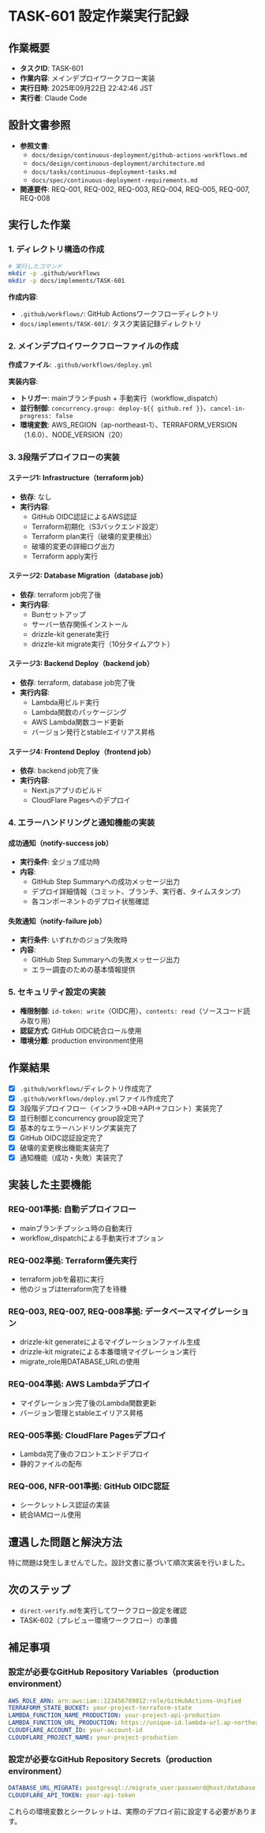 # TASK-601 設定作業実行記録

## 作業概要

- **タスクID**: TASK-601
- **作業内容**: メインデプロイワークフロー実装
- **実行日時**: 2025年09月22日 22:42:46 JST
- **実行者**: Claude Code

## 設計文書参照

- **参照文書**: 
  - `docs/design/continuous-deployment/github-actions-workflows.md`
  - `docs/design/continuous-deployment/architecture.md`
  - `docs/tasks/continuous-deployment-tasks.md`
  - `docs/spec/continuous-deployment-requirements.md`
- **関連要件**: REQ-001, REQ-002, REQ-003, REQ-004, REQ-005, REQ-007, REQ-008

## 実行した作業

### 1. ディレクトリ構造の作成

```bash
# 実行したコマンド
mkdir -p .github/workflows
mkdir -p docs/implements/TASK-601
```

**作成内容**:
- `.github/workflows/`: GitHub Actionsワークフローディレクトリ
- `docs/implements/TASK-601/`: タスク実装記録ディレクトリ

### 2. メインデプロイワークフローファイルの作成

**作成ファイル**: `.github/workflows/deploy.yml`

**実装内容**:
- **トリガー**: mainブランチpush + 手動実行（workflow_dispatch）
- **並行制御**: `concurrency.group: deploy-${{ github.ref }}`、`cancel-in-progress: false`
- **環境変数**: AWS_REGION（ap-northeast-1）、TERRAFORM_VERSION（1.6.0）、NODE_VERSION（20）

### 3. 3段階デプロイフローの実装

#### ステージ1: Infrastructure（terraform job）
- **依存**: なし
- **実行内容**:
  - GitHub OIDC認証によるAWS認証
  - Terraform初期化（S3バックエンド設定）
  - Terraform plan実行（破壊的変更検出）
  - 破壊的変更の詳細ログ出力
  - Terraform apply実行

#### ステージ2: Database Migration（database job）
- **依存**: terraform job完了後
- **実行内容**:
  - Bunセットアップ
  - サーバー依存関係インストール
  - drizzle-kit generate実行
  - drizzle-kit migrate実行（10分タイムアウト）

#### ステージ3: Backend Deploy（backend job）
- **依存**: terraform, database job完了後
- **実行内容**:
  - Lambda用ビルド実行
  - Lambda関数のパッケージング
  - AWS Lambda関数コード更新
  - バージョン発行とstableエイリアス昇格

#### ステージ4: Frontend Deploy（frontend job）
- **依存**: backend job完了後
- **実行内容**:
  - Next.jsアプリのビルド
  - CloudFlare Pagesへのデプロイ

### 4. エラーハンドリングと通知機能の実装

#### 成功通知（notify-success job）
- **実行条件**: 全ジョブ成功時
- **内容**: 
  - GitHub Step Summaryへの成功メッセージ出力
  - デプロイ詳細情報（コミット、ブランチ、実行者、タイムスタンプ）
  - 各コンポーネントのデプロイ状態確認

#### 失敗通知（notify-failure job）
- **実行条件**: いずれかのジョブ失敗時
- **内容**: 
  - GitHub Step Summaryへの失敗メッセージ出力
  - エラー調査のための基本情報提供

### 5. セキュリティ設定の実装

- **権限制御**: `id-token: write`（OIDC用）、`contents: read`（ソースコード読み取り用）
- **認証方式**: GitHub OIDC統合ロール使用
- **環境分離**: production environment使用

## 作業結果

- [x] `.github/workflows/`ディレクトリ作成完了
- [x] `.github/workflows/deploy.yml`ファイル作成完了
- [x] 3段階デプロイフロー（インフラ→DB→API→フロント）実装完了
- [x] 並行制御とconcurrency group設定完了
- [x] 基本的なエラーハンドリング実装完了
- [x] GitHub OIDC認証設定完了
- [x] 破壊的変更検出機能実装完了
- [x] 通知機能（成功・失敗）実装完了

## 実装した主要機能

### REQ-001準拠: 自動デプロイフロー
- mainブランチプッシュ時の自動実行
- workflow_dispatchによる手動実行オプション

### REQ-002準拠: Terraform優先実行
- terraform jobを最初に実行
- 他のジョブはterraform完了を待機

### REQ-003, REQ-007, REQ-008準拠: データベースマイグレーション
- drizzle-kit generateによるマイグレーションファイル生成
- drizzle-kit migrateによる本番環境マイグレーション実行
- migrate_role用DATABASE_URLの使用

### REQ-004準拠: AWS Lambdaデプロイ
- マイグレーション完了後のLambda関数更新
- バージョン管理とstableエイリアス昇格

### REQ-005準拠: CloudFlare Pagesデプロイ
- Lambda完了後のフロントエンドデプロイ
- 静的ファイルの配布

### REQ-006, NFR-001準拠: GitHub OIDC認証
- シークレットレス認証の実装
- 統合IAMロール使用

## 遭遇した問題と解決方法

特に問題は発生しませんでした。設計文書に基づいて順次実装を行いました。

## 次のステップ

- `direct-verify.md`を実行してワークフロー設定を確認
- TASK-602（プレビュー環境ワークフロー）の準備

## 補足事項

### 設定が必要なGitHub Repository Variables（production environment）
```yaml
AWS_ROLE_ARN: arn:aws:iam::123456789012:role/GitHubActions-Unified
TERRAFORM_STATE_BUCKET: your-project-terraform-state
LAMBDA_FUNCTION_NAME_PRODUCTION: your-project-api-production
LAMBDA_FUNCTION_URL_PRODUCTION: https://unique-id.lambda-url.ap-northeast-1.on.aws/
CLOUDFLARE_ACCOUNT_ID: your-account-id
CLOUDFLARE_PROJECT_NAME: your-project-production
```

### 設定が必要なGitHub Repository Secrets（production environment）
```yaml
DATABASE_URL_MIGRATE: postgresql://migrate_user:password@host/database
CLOUDFLARE_API_TOKEN: your-api-token
```

これらの環境変数とシークレットは、実際のデプロイ前に設定する必要があります。
